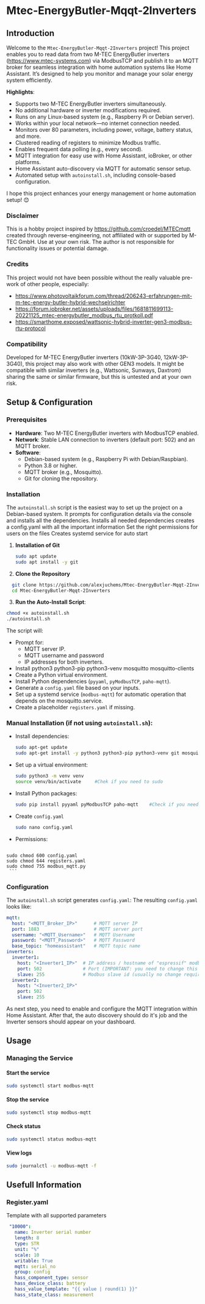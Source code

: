 # Mtec-EnergyButler-Mqqt-2Inverters

## Introduction
Welcome to the `Mtec-EnergyButler-Mqqt-2Inverters` project! This project enables you to read data from two M-TEC EnergyButler inverters (https://www.mtec-systems.com) via ModbusTCP and publish it to an MQTT broker for seamless integration with home automation systems like Home Assistant. It’s designed to help you monitor and manage your solar energy system efficiently.

**Highlights**:
- Supports two M-TEC EnergyButler inverters simultaneously.
- No additional hardware or inverter modifications required.
- Runs on any Linux-based system (e.g., Raspberry Pi or Debian server).
- Works within your local network—no internet connection needed.
- Monitors over 80 parameters, including power, voltage, battery status, and more.
- Clustered reading of registers to minimize Modbus traffic.
- Enables frequent data polling (e.g., every second).
- MQTT integration for easy use with Home Assistant, ioBroker, or other platforms.
- Home Assistant auto-discovery via MQTT for automatic sensor setup.
- Automated setup with `autoinstall.sh`, including console-based configuration.

I hope this project enhances your energy management or home automation setup! 😊

### Disclaimer
This is a hobby project inspired by https://github.com/croedel/MTECmqtt created through reverse-engineering, not affiliated with or supported by M-TEC GmbH. Use at your own risk. The author is not responsible for functionality issues or potential damage.

### Credits
This project would not have been possible without the really valuable pre-work of other people, especially:
- https://www.photovoltaikforum.com/thread/206243-erfahrungen-mit-m-tec-energy-butler-hybrid-wechselrichter
- https://forum.iobroker.net/assets/uploads/files/1681811699113-20221125_mtec-energybutler_modbus_rtu_protkoll.pdf
- https://smarthome.exposed/wattsonic-hybrid-inverter-gen3-modbus-rtu-protocol

### Compatibility
Developed for M-TEC EnergyButler inverters (10kW-3P-3G40, 12kW-3P-3G40), this project may also work with other GEN3 models. It might be compatible with similar inverters (e.g., Wattsonic, Sunways, Daxtrom) sharing the same or similar firmware, but this is untested and at your own risk.

## Setup & Configuration
### Prerequisites
- **Hardware**: Two M-TEC EnergyButler inverters with ModbusTCP enabled.
- **Network**: Stable LAN connection to inverters (default port: 502) and an MQTT broker.
- **Software**:
  - Debian-based system (e.g., Raspberry Pi with Debian/Raspbian).
  - Python 3.8 or higher.
  - MQTT broker (e.g., Mosquitto).
  - Git for cloning the repository.

### Installation
The `autoinstall.sh` script is the easiest way to set up the project on a Debian-based system. It prompts for configuration details via the console and installs all the dependencies.
Installs all needed dependencies
creates a config.yaml with all the important information
Set the right permissions for users on the files
Creates systemd service for auto start 

1. **Installation of Git**
    ```bash
    sudo apt update
    sudo apt install -y git
    ```
2. **Clone the Repository**
 ```bash
   git clone https://github.com/alexjuchems/Mtec-EnergyButler-Mqqt-2Inverters.git
   cd Mtec-EnergyButler-Mqqt-2Inverters
   ```
  3. **Run the Auto-Install Script**:
   ```bash
   chmod +x autoinstall.sh
   ./autoinstall.sh
   ```
   The script will:
   - Prompt for:
     - MQTT server IP.
     - MQTT username and password 
     - IP addresses for both inverters.
   - Install python3 python3-pip python3-venv mosquitto mosquitto-clients
   - Create a Python virtual environment.
   - Install Python dependencies (`pyyaml`, `pyModbusTCP`, `paho-mqtt`).
   - Generate a `config.yaml` file based on your inputs.
   - Set up a systemd service (`modbus-mqtt`) for automatic operation that depends on the mosquitto.service.
   - Create a placeholder `registers.yaml` if missing.

### Manual Installation (if not using `autoinstall.sh`):

   - Install dependencies:
     ```bash
     sudo apt-get update
     sudo apt-get install -y python3 python3-pip python3-venv git mosquitto mosquitto-clients
     ```
   - Set up a virtual environment:
     ```bash
     sudo python3 -m venv venv
     source venv/bin/activate     #Chek if you need to sudo
     ```
   - Install Python packages:
     ```bash
     sudo pip install pyyaml pyModbusTCP paho-mqtt    #Check if you need sudo
     ```
   - Create `config.yaml`
      ```bash
     sudo nano config.yaml
     ```
   - Permissions:
     ```bash
    sudo chmod 600 config.yaml
    sudo chmod 644 registers.yaml
    sudo chmod 755 modbus_mqtt.py
     ```
    

### Configuration

The `autoinstall.sh` script generates `config.yaml`:
The resulting `config.yaml` looks like:
```yaml
mqtt:
  host: "<MQTT_Broker_IP>"      # MQTT server IP
  port: 1883                    # MQTT server port
  username: "<MQTT_Username>"   # MQTT Username
  password: "<MQTT_Password>"   # MQTT Password
  base_topic: "homeassistant"   # MQTT topic name 
inverters:
  inverter1:
    host: "<Inverter1_IP>"  # IP address / hostname of "espressif" modbus server
    port: 502               # Port (IMPORTANT: you need to change this to 5743 for firmware versions older than 27.52.4.0)
    slave: 255              # Modbus slave id (usually no change required)
  inverter2:
    host: "<Inverter2_IP>"
    port: 502
    slave: 255
```
As next step, you need to enable and configure the MQTT integration within Home Assistant. After that, the auto discovery should do it's job and the Inverter sensors should appear on your dashboard.

## Usage
### Managing the Service
#### Start the service 
```bash
sudo systemctl start modbus-mqtt
```
#### Stop the service  
```bash
sudo systemctl stop modbus-mqtt
```
#### Check status 
```bash
sudo systemctl status modbus-mqtt
```
#### View logs 
```bash
sudo journalctl -u modbus-mqtt -f
```

## Usefull Information
### Register.yaml
Template with all supported parameters 
 ```yaml 
  "10000": 
    name: Inverter serial number
    length: 8 
    type: STR
    unit: "%"
    scale: 10
    writable: True 
    mqtt: serial_no
    group: config
    hass_component_type: sensor
    hass_device_class: battery
    hass_value_template: "{{ value | round(1) }}"
    hass_state_class: measurement 
  ```